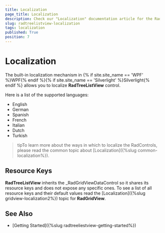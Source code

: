 ```yaml
---
title: Localization
page_title: Localization
description: Check our "Localization" documentation article for the RadTreeListView WPF control.
slug: radtreelistview-localization
tags: localization
published: True
position: 7
---
```


# Localization

The built-in localization mechanism in {% if site.site_name == 'WPF' %}WPF{% endif %}{% if site.site_name == 'Silverlight' %}Silverlight{% endif %} allows you to localize __RadTreeListView__ control.      

Here is a list of the supported languages:
      
* English            
* German          
* Spanish           
* French
* Italian              
* Dutch             
* Turkish

>tipTo learn more about the ways in which to localize the RadControls, please read the common topic about [Localization]({%slug common-localization%}).

## Resource Keys

__RadTreeListView__ inherits the _RadGridViewDataControl so it shares its resource keys and does not expose any specific ones. To see a list of all resource keys and their default values read the [Localization]({%slug gridview-localization2%}) topic for __RadGridView__.

## See Also

 * [Getting Started]({%slug radtreeliestview-getting-started%})
